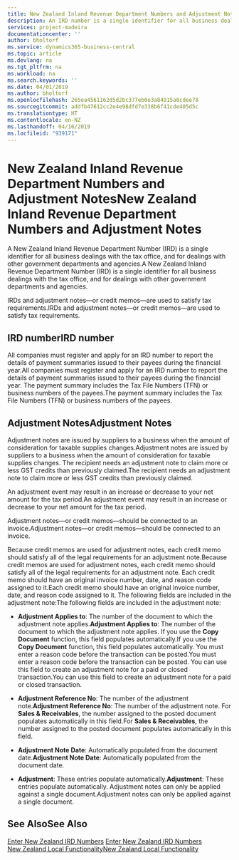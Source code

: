 ```yaml
---
title: New Zealand Inland Revenue Department Numbers and Adjustment Notes
description: An IRD number is a single identifier for all business dealings with the tax office, and for dealings with other government departments and agencies.
services: project-madeira
documentationcenter: ''
author: bholtorf
ms.service: dynamics365-business-central
ms.topic: article
ms.devlang: na
ms.tgt_pltfrm: na
ms.workload: na
ms.search.keywords: ''
ms.date: 04/01/2019
ms.author: bholtorf
ms.openlocfilehash: 265ea4561162d5d2bc377eb0e3a84915a0cdee78
ms.sourcegitcommit: addfb47612cc2e4e98dfd7e338b6f41cde405d5c
ms.translationtype: HT
ms.contentlocale: en-NZ
ms.lasthandoff: 04/16/2019
ms.locfileid: "939171"
---
```

# <a name="new-zealand-inland-revenue-department-numbers-and-adjustment-notes"></a><span data-ttu-id="48215-103">New Zealand Inland Revenue Department Numbers and Adjustment Notes</span><span class="sxs-lookup"><span data-stu-id="48215-103">New Zealand Inland Revenue Department Numbers and Adjustment Notes</span></span>
<span data-ttu-id="48215-104">A New Zealand Inland Revenue Department Number (IRD) is a single identifier for all business dealings with the tax office, and for dealings with other government departments and agencies.</span><span class="sxs-lookup"><span data-stu-id="48215-104">A New Zealand Inland Revenue Department Number (IRD) is a single identifier for all business dealings with the tax office, and for dealings with other government departments and agencies.</span></span>  

<span data-ttu-id="48215-105">IRDs and adjustment notes—or credit memos—are used to satisfy tax requirements.</span><span class="sxs-lookup"><span data-stu-id="48215-105">IRDs and adjustment notes—or credit memos—are used to satisfy tax requirements.</span></span>  

## <a name="ird-number"></a><span data-ttu-id="48215-106">IRD number</span><span class="sxs-lookup"><span data-stu-id="48215-106">IRD number</span></span>  
<span data-ttu-id="48215-107">All companies must register and apply for an IRD number to report the details of payment summaries issued to their payees during the financial year.</span><span class="sxs-lookup"><span data-stu-id="48215-107">All companies must register and apply for an IRD number to report the details of payment summaries issued to their payees during the financial year.</span></span> <span data-ttu-id="48215-108">The payment summary includes the Tax File Numbers (TFN) or business numbers of the payees.</span><span class="sxs-lookup"><span data-stu-id="48215-108">The payment summary includes the Tax File Numbers (TFN) or business numbers of the payees.</span></span>  

## <a name="adjustment-notes"></a><span data-ttu-id="48215-109">Adjustment Notes</span><span class="sxs-lookup"><span data-stu-id="48215-109">Adjustment Notes</span></span>  
<span data-ttu-id="48215-110">Adjustment notes are issued by suppliers to a business when the amount of consideration for taxable supplies changes.</span><span class="sxs-lookup"><span data-stu-id="48215-110">Adjustment notes are issued by suppliers to a business when the amount of consideration for taxable supplies changes.</span></span> <span data-ttu-id="48215-111">The recipient needs an adjustment note to claim more or less GST credits than previously claimed.</span><span class="sxs-lookup"><span data-stu-id="48215-111">The recipient needs an adjustment note to claim more or less GST credits than previously claimed.</span></span>  

<span data-ttu-id="48215-112">An adjustment event may result in an increase or decrease to your net amount for the tax period.</span><span class="sxs-lookup"><span data-stu-id="48215-112">An adjustment event may result in an increase or decrease to your net amount for the tax period.</span></span>  

<span data-ttu-id="48215-113">Adjustment notes—or credit memos—should be connected to an invoice.</span><span class="sxs-lookup"><span data-stu-id="48215-113">Adjustment notes—or credit memos—should be connected to an invoice.</span></span>  

<span data-ttu-id="48215-114">Because credit memos are used for adjustment notes, each credit memo should satisfy all of the legal requirements for an adjustment note.</span><span class="sxs-lookup"><span data-stu-id="48215-114">Because credit memos are used for adjustment notes, each credit memo should satisfy all of the legal requirements for an adjustment note.</span></span> <span data-ttu-id="48215-115">Each credit memo should have an original invoice number, date, and reason code assigned to it.</span><span class="sxs-lookup"><span data-stu-id="48215-115">Each credit memo should have an original invoice number, date, and reason code assigned to it.</span></span> <span data-ttu-id="48215-116">The following fields are included in the adjustment note:</span><span class="sxs-lookup"><span data-stu-id="48215-116">The following fields are included in the adjustment note:</span></span>  

- <span data-ttu-id="48215-117">**Adjustment Applies to**: The number of the document to which the adjustment note applies.</span><span class="sxs-lookup"><span data-stu-id="48215-117">**Adjustment Applies to**: The number of the document to which the adjustment note applies.</span></span> <span data-ttu-id="48215-118">If you use the **Copy Document** function, this field populates automatically.</span><span class="sxs-lookup"><span data-stu-id="48215-118">If you use the **Copy Document** function, this field populates automatically.</span></span> <span data-ttu-id="48215-119">You must enter a reason code before the transaction can be posted.</span><span class="sxs-lookup"><span data-stu-id="48215-119">You must enter a reason code before the transaction can be posted.</span></span> <span data-ttu-id="48215-120">You can use this field to create an adjustment note for a paid or closed transaction.</span><span class="sxs-lookup"><span data-stu-id="48215-120">You can use this field to create an adjustment note for a paid or closed transaction.</span></span>  

- <span data-ttu-id="48215-121">**Adjustment Reference No**: The number of the adjustment note.</span><span class="sxs-lookup"><span data-stu-id="48215-121">**Adjustment Reference No**: The number of the adjustment note.</span></span> <span data-ttu-id="48215-122">For **Sales & Receivables**, the number assigned to the posted document populates automatically in this field.</span><span class="sxs-lookup"><span data-stu-id="48215-122">For **Sales & Receivables**, the number assigned to the posted document populates automatically in this field.</span></span>  

- <span data-ttu-id="48215-123">**Adjustment Note Date**: Automatically populated from the document date.</span><span class="sxs-lookup"><span data-stu-id="48215-123">**Adjustment Note Date**: Automatically populated from the document date.</span></span>  
- <span data-ttu-id="48215-124">**Adjustment**: These entries populate automatically.</span><span class="sxs-lookup"><span data-stu-id="48215-124">**Adjustment**: These entries populate automatically.</span></span> <span data-ttu-id="48215-125">Adjustment notes can only be applied against a single document.</span><span class="sxs-lookup"><span data-stu-id="48215-125">Adjustment notes can only be applied against a single document.</span></span>  

## <a name="see-also"></a><span data-ttu-id="48215-126">See Also</span><span class="sxs-lookup"><span data-stu-id="48215-126">See Also</span></span>  
<span data-ttu-id="48215-127">[Enter New Zealand IRD Numbers](how-to-enter-new-zealand-business-numbers.md) </span><span class="sxs-lookup"><span data-stu-id="48215-127">[Enter New Zealand IRD Numbers](how-to-enter-new-zealand-business-numbers.md) </span></span>  
[<span data-ttu-id="48215-128">New Zealand Local Functionality</span><span class="sxs-lookup"><span data-stu-id="48215-128">New Zealand Local Functionality</span></span>](new-zealand-local-functionality.md)

